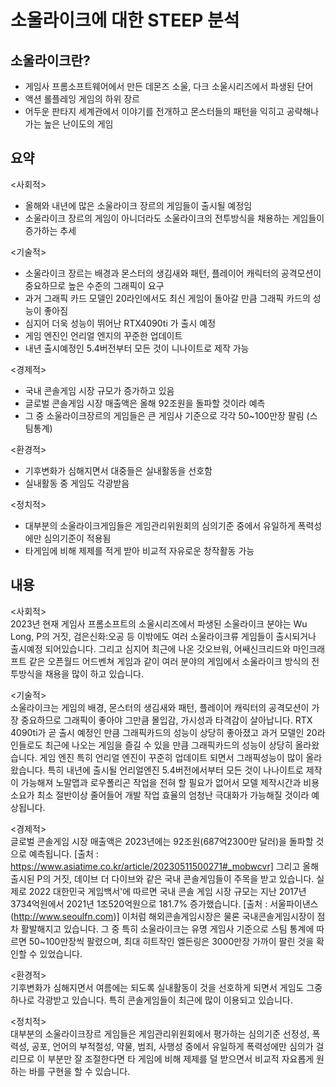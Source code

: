 소울라이크에 대한 STEEP 분석
============================
소울라이크란?
------------------
- 게임사 프롬소프트웨어에서 만든 데몬즈 소울, 다크 소울시리즈에서 파생된 단어
- 액션 롤플레잉 게임의 하위 장르
- 어두운 판타지 세계관에서 이야기를 전개하고 몬스터들의 패턴을 익히고 공략해나가는 높은 난이도의 게임
 
 
요약
-------------------
<사회적>
- 올해와 내년에 많은 소울라이크 장르의 게임들이 출시될 예정임
- 소울라이크 장르의 게임이 아니더라도 소울라이크의 전투방식을 채용하는 게임들이 증가하는 추세
     
<기술적>
- 소울라이크 장르는 배경과 몬스터의 생김새와 패턴, 플레이어 캐릭터의 공격모션이 중요하므로 높은 수준의 그래픽이 요구
- 과거 그래픽 카드 모델인 20라인에서도 최신 게임이 돌아갈 만큼 그래픽 카드의 성능이 좋아짐
- 심지어 더욱 성능이 뛰어난 RTX4090ti 가 출시 예정
- 게임 엔진인 언리얼 엔지의 꾸준한 업데이트
- 내년 출시예정인 5.4버전부터 모든 것이 니나이트로 제작 가능
     
<경제적>
- 국내 콘솔게임 시장 규모가 증가하고 있음
- 글로벌 콘솔게임 시장 매출액은 올해 92조원을 돌파할 것이라 예측
- 그 중 소울라이크장르의 게임들은 큰 게임사 기준으로 각각 50~100만장 팔림 (스팀통계)
     
<환경적>
- 기후변화가 심해지면서 대중들은 실내활동을 선호함
- 실내활동 중 게임도 각광받음
    
<정치적>
- 대부분의 소울라이크게임들은 게임관리위원회의 심의기준 중에서 유일하게 폭력성에만 심의기준이 적용됨
- 타게임에 비해 제제를 적게 받아 비교적 자유로운 창작활동 가능
   
   
내용
--------------------
<사회적>    
 2023년 현재 게임사 프롬소프트의 소울시리즈에서 파생된 소울라이크 분야는 Wu Long, P의 거짓, 검은신화:오공 등 이밖에도 여러 소울라이크류 게임들이 출시되거나 출시예정 되어있습니다. 
 그리고 심지어 최근에 나온 갓오브워, 어쌔신크리드와 마인크래프트 같은 오픈월드 어드벤쳐 게임과 같이 여러 분야의 게임에서 소울라이크 방식의 전투방식을 채용을 많이 하고 있습니다. 
    
<기술적>     
 소울라이크는 게임의 배경, 몬스터의 생김새와 패턴, 플레이어 캐릭터의 공격모션이 가장 중요하므로 그래픽이 좋아야 그만큼 몰입감, 가시성과 타격감이 살아납니다.
 RTX 4090ti가 곧 출시 예정인 만큼 그래픽카드의 성능이 상당히 좋아졌고 과거 모델인 20라인들로도 최근에 나오는 게임을 즐길 수 있을 만큼 그래픽카드의 성능이 상당히 올라왔습니다.
 게임 엔진 특히 언리얼 엔진이 꾸준히 업데이트 되면서 그래픽성능이 많이 올라왔습니다. 특히 내년에 출시될 언리얼엔진 5.4버전에서부터 모든 것이 나나이트로 제작이 가능해져 노말맵과
로우폴리곤 작업을 전혀 할 필요가 없어서 모델 제작시간과 비용소요가 최소 절반이상 줄어들어 개발 작업 효율의 엄청난 극대화가 가능해질 것이라 예상됩니다.
    
<경제적>     
 글로벌 콘솔게임 시장 매출액은 2023년에는 92조원(687억2300만 달러)을 돌파할 것으로 예측됩니다. [출처 : https://www.asiatime.co.kr/article/20230511500271#_mobwcvr] 
 그리고 올해 출시된 P의 거짓, 데이브 더 다이브와 같은 국내 콘솔게임들이 주목을 받고 있습니다. 실제로 2022 대한민국 게임백서'에 따르면 국내 콘솔 게임 시장 규모는
지난 2017년 3734억원에서 2021년 1조520억원으로 181.7% 증가했습니다. [출처 : 서울파이낸스(http://www.seoulfn.com)]
 이처럼 해외콘솔게임시장은 물론 국내콘솔게임시장이 점차 활발해지고 있습니다.
 그 중 특히 소울라이크는 유명 게임사 기준으로 스팀 통계에 따르면 50~100만장씩 팔렸으며, 최대 히트작인 엘든링은 3000만장 가까이 팔린 것을 확인할 수 있었습니다.
 
<환경적>     
 기후변화가 심해지면서 여름에는 되도록 실내활동이 것을 선호하게 되면서 게임도 그중 하나로 각광받고 있습니다. 특히 콘솔게임들이 최근에 많이 이용되고 있습니다.

<정치적>     
 대부분의 소울라이크장르 게임들은 게임관리위원회에서 평가하는 심의기준 선정성, 폭력성, 공포, 언어의 부적절성, 약물, 범죄, 사행성 중에서 유일하게 폭력성에만 심의가 걸리므로
이 부분만 잘 조절한다면 타 게임에 비해 제제를 덜 받으면서 비교적 자요롭게 원하는 바를 구현을 할 수 있습니다.
